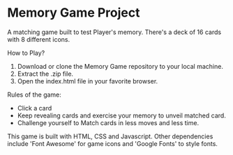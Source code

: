 # Memory Game Project

 A matching game built to test Player's memory. There's a deck of 16 cards with 8 different icons.


 How to Play?
 1. Download or clone the Memory Game repository to your local machine.
 2. Extract the .zip file.
 3. Open the index.html file in your favorite browser.


 Rules of the game:
 - Click a card
 - Keep revealing cards and exercise your memory to unveil matched card.
 - Challenge yourself to Match cards in less moves and less time.


 This game is built with HTML, CSS and Javascript.
 Other dependencies include 'Font Awesome' for game icons and 'Google Fonts' to style fonts.
